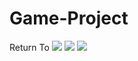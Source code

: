 # Game-Project
Return To
<img src ="https://github.com/hnguy5947/Return-To-/blob/master/capture%201.JPG">
<img src ="https://github.com/hnguy5947/Return-To-/blob/master/Capture%202.JPG">
<img src ="https://github.com/hnguy5947/Return-To-/blob/master/Capture%203.JPG">
